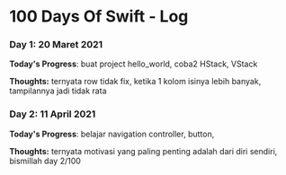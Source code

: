 # 100 Days Of Swift - Log

### Day 1: 20 Maret 2021

**Today's Progress**: buat project hello_world, coba2 HStack, VStack

**Thoughts:** ternyata row tidak fix, ketika 1 kolom isinya lebih banyak, tampilannya jadi tidak rata

### Day 2: 11 April 2021

**Today's Progress**: belajar navigation controller, button,

**Thoughts:** ternyata motivasi yang paling penting adalah dari diri sendiri, bismillah day 2/100